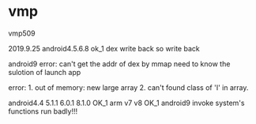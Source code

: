 # vmp
vmp509

2019.9.25
android4.5.6.8 ok_1
dex write back
so write back

android9 error: can't get the addr of dex by mmap
                need to know the sulotion of launch app

error: 
    1. out of memory: new large array
    2. can't found class of 'I' in array.




android4.4 5.1.1 6.0.1 8.1.0 OK_1
arm v7 v8 OK_1
android9 invoke system's functions run badly!!!
